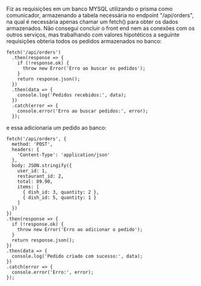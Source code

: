 Fiz as requisições em um banco MYSQL utilizando o prisma como comunicador, armazenando a tabela necessária no endpoint "/api/orders", na qual é necessária apenas chamar um fetch() para obter os dados armazenados. Não consegui concluir o front end nem as conexões com os outros serviços, mas trabalhando com valores hipotéticos a seguinte requisições obteria todos os pedidos armazenados no banco:

```
fetch('/api/orders')
  .then(response => {
    if (!response.ok) {
      throw new Error('Erro ao buscar os pedidos');
    }
    return response.json();
  })
  .then(data => {
    console.log('Pedidos recebidos:', data);
  })
  .catch(error => {
    console.error('Erro ao buscar pedidos:', error);
  });
```
e essa adicionaria um pedido ao banco:
```
fetch('/api/orders', {
  method: 'POST',
  headers: {
    'Content-Type': 'application/json'
  },
  body: JSON.stringify({
    user_id: 1,
    restaurant_id: 2,
    total: 89.90,
    items: [
      { dish_id: 3, quantity: 2 },
      { dish_id: 5, quantity: 1 }
    ]
  })
})
.then(response => {
  if (!response.ok) {
    throw new Error('Erro ao adicionar o pedido');
  }
  return response.json();
})
.then(data => {
  console.log('Pedido criado com sucesso:', data);
})
.catch(error => {
  console.error('Erro:', error);
});
```
